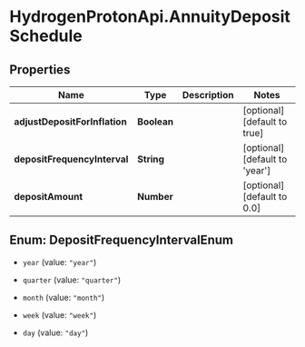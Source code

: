 # HydrogenProtonApi.AnnuityDepositSchedule

## Properties
Name | Type | Description | Notes
------------ | ------------- | ------------- | -------------
**adjustDepositForInflation** | **Boolean** |  | [optional] [default to true]
**depositFrequencyInterval** | **String** |  | [optional] [default to 'year']
**depositAmount** | **Number** |  | [optional] [default to 0.0]


<a name="DepositFrequencyIntervalEnum"></a>
## Enum: DepositFrequencyIntervalEnum


* `year` (value: `"year"`)

* `quarter` (value: `"quarter"`)

* `month` (value: `"month"`)

* `week` (value: `"week"`)

* `day` (value: `"day"`)




